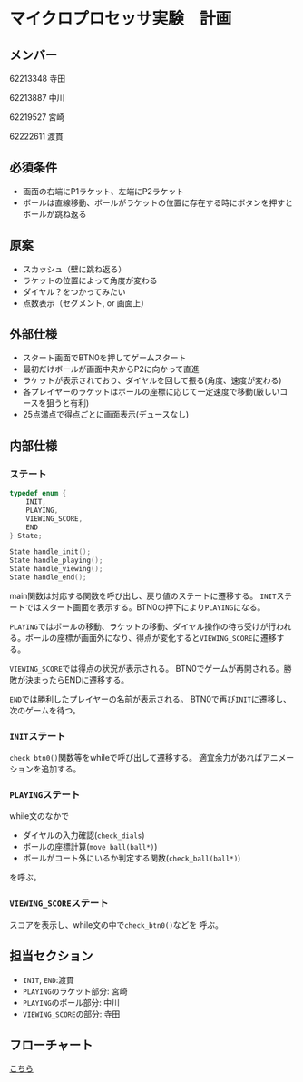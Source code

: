 # マイクロプロセッサ実験　計画
## メンバー
62213348 寺田

62213887 中川

62219527 宮崎

62222611 渡貫

## 必須条件
 - 画面の右端にP1ラケット、左端にP2ラケット
 - ボールは直線移動、ボールがラケットの位置に存在する時にボタンを押すとボールが跳ね返る

## 原案
 - スカッシュ（壁に跳ね返る）
 - ラケットの位置によって角度が変わる
 - ダイヤル？をつかってみたい
 - 点数表示（セグメント, or 画面上）

## 外部仕様
 - スタート画面でBTN0を押してゲームスタート
 - 最初だけボールが画面中央からP2に向かって直進
 - ラケットが表示されており、ダイヤルを回して振る(角度、速度が変わる)
 - 各プレイヤーのラケットはボールの座標に応じて一定速度で移動(厳しいコースを狙うと有利)
 - 25点満点で得点ごとに画面表示(デュースなし)

## 内部仕様
### ステート
```c
typedef enum {
    INIT,
    PLAYING,
    VIEWING_SCORE,
    END
} State;

State handle_init();
State handle_playing();
State handle_viewing();
State handle_end();
```
main関数は対応する関数を呼び出し、戻り値のステートに遷移する。
`INIT`ステートではスタート画面を表示する。BTN0の押下により`PLAYING`になる。

`PLAYING`ではボールの移動、ラケットの移動、ダイヤル操作の待ち受けが行われる。ボールの座標が画面外になり、得点が変化すると`VIEWING_SCORE`に遷移する。

`VIEWING_SCORE`では得点の状況が表示される。
BTN0でゲームが再開される。勝敗が決まったらENDに遷移する。

`END`では勝利したプレイヤーの名前が表示される。
BTN0で再び`INIT`に遷移し、次のゲームを待つ。

### `INIT`ステート
`check_btn0()`関数等をwhileで呼び出して遷移する。
適宜余力があればアニメーションを追加する。

### `PLAYING`ステート
while文のなかで
- ダイヤルの入力確認(`check_dials`)
- ボールの座標計算(`move_ball(ball*)`)
- ボールがコート外にいるか判定する関数(`check_ball(ball*)`)

を呼ぶ。

### `VIEWING_SCORE`ステート
スコアを表示し、while文の中で`check_btn0()`などを
呼ぶ。

## 担当セクション
- `INIT`, `END`:渡貫
- `PLAYING`のラケット部分: 宮崎
- `PLAYING`のボール部分: 中川
- `VIEWING_SCORE`の部分: 寺田

## フローチャート
[こちら](https://docs.google.com/presentation/d/1i-vFEwM2cyURMkjosglFH6J28HER-Qemv2EnI0zyA0k/edit?usp=sharing)